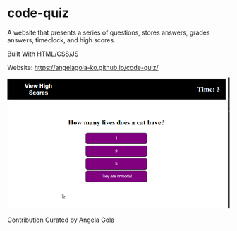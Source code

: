 # code-quiz

A website that presents a series of questions, stores answers, grades answers, timeclock, and high scores.

Built With HTML/CSS/JS

Website: https://angelagola-ko.github.io/code-quiz/

![Example-CodeQuiz](./assets/Example.png)

Contribution Curated by Angela Gola
